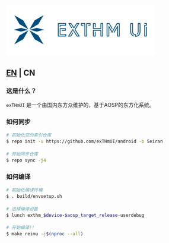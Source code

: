 # <img src="https://github.com/exTHmUI/android/blob/Seiran/logo.png" width="400"> #

## [EN](https://github.com/exTHmUI/android) | CN ##

### 这是什么？ ###

``exTHmUI`` 是一个由国内东方众维护的，基于AOSP的东方化系统。

### 如何同步 ###

```bash
# 初始化空的索引仓库
$ repo init -u https://github.com/exTHmUI/android -b Seiran

# 开始同步仓库
$ repo sync -j4
```

### 如何编译 ###

```bash
# 初始化编译环境
$ . build/envsetup.sh

# 选择编译设备
$ lunch exthm_$device-$aosp_target_release-userdebug

# 开始编译!!
$ make reimu -j$(nproc --all)

